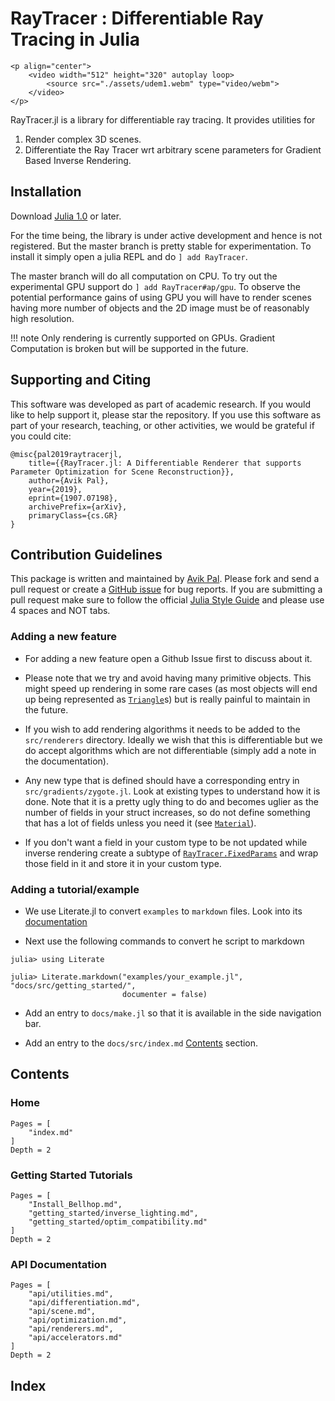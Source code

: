 # RayTracer : Differentiable Ray Tracing in Julia

```@raw html
<p align="center">
    <video width="512" height="320" autoplay loop>
        <source src="./assets/udem1.webm" type="video/webm">
    </video>
</p>
```

RayTracer.jl is a library for differentiable ray tracing. It provides utilities for

1. Render complex 3D scenes.
2. Differentiate the Ray Tracer wrt arbitrary scene parameters for Gradient Based
   Inverse Rendering.

## Installation

Download [Julia 1.0](https://julialang.org/) or later.

For the time being, the library is under active development and hence is not registered. But the
master branch is pretty stable for experimentation. To install it simply open a julia REPL and
do `] add RayTracer`.

The master branch will do all computation on CPU. To try out the experimental GPU support do
`] add RayTracer#ap/gpu`. To observe the potential performance
gains of using GPU you will have to render scenes having more number of objects and the 2D
image must be of reasonably high resolution.

!!! note
    Only rendering is currently supported on GPUs. Gradient Computation is broken but
    will be supported in the future.

## Supporting and Citing

This software was developed as part of academic research. If you would like to help support it, please star the repository. If you use this software as part of your research, teaching, or other activities, we would be grateful if you could cite:

```
@misc{pal2019raytracerjl,
    title={{RayTracer.jl: A Differentiable Renderer that supports Parameter Optimization for Scene Reconstruction}},
    author={Avik Pal},
    year={2019},
    eprint={1907.07198},
    archivePrefix={arXiv},
    primaryClass={cs.GR}
}
```

## Contribution Guidelines

This package is written and maintained by [Avik Pal](https://avik-pal.github.io). Please fork and
send a pull request or create a [GitHub issue](https://github.com/avik-pal/RayTracer.jl/issues) for
bug reports. If you are submitting a pull request make sure to follow the official
[Julia Style Guide](https://docs.julialang.org/en/v1/manual/style-guide/index.html) and please use
4 spaces and NOT tabs.

### Adding a new feature

* For adding a new feature open a Github Issue first to discuss about it.

* Please note that we try and avoid having many primitive objects. This might speed up
  rendering in some rare cases (as most objects will end up being represented as [`Triangle`](@ref)s)
  but is really painful to maintain in the future.

* If you wish to add rendering algorithms it needs to be added to the `src/renderers` directory.
  Ideally we wish that this is differentiable but we do accept algorithms which are not differentiable
  (simply add a note in the documentation).

* Any new type that is defined should have a corresponding entry in `src/gradients/zygote.jl`. Look
  at existing types to understand how it is done. Note that it is a pretty ugly thing to do and
  becomes uglier as the number of fields in your struct increases, so do not define something that has
  a lot of fields unless you need it (see [`Material`](@ref)).

* If you don't want a field in your custom type to be not updated while inverse rendering create a
  subtype of [`RayTracer.FixedParams`](@ref) and wrap those field in it and store it in your custom type.

### Adding a tutorial/example

* We use Literate.jl to convert `examples` to `markdown` files. Look into its
  [documentation](https://fredrikekre.github.io/Literate.jl/stable/)

* Next use the following commands to convert he script to markdown

```
julia> using Literate

julia> Literate.markdown("examples/your_example.jl", "docs/src/getting_started/",
                         documenter = false)
```

* Add an entry to `docs/make.jl` so that it is available in the side navigation bar.

* Add an entry to the `docs/src/index.md` [Contents](@ref) section.

## Contents

### Home

```@contents
Pages = [
    "index.md"
]
Depth = 2
```

### Getting Started Tutorials

```@contents
Pages = [
    "Install_Bellhop.md",
    "getting_started/inverse_lighting.md",
    "getting_started/optim_compatibility.md"
]
Depth = 2
```

### API Documentation

```@contents
Pages = [
    "api/utilities.md",
    "api/differentiation.md",
    "api/scene.md",
    "api/optimization.md",
    "api/renderers.md",
    "api/accelerators.md"
]
Depth = 2
```

## Index

```@index
```
